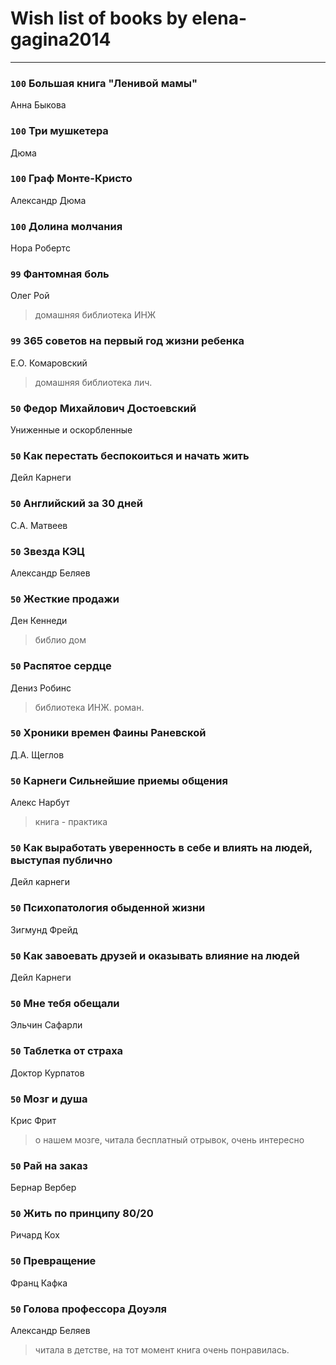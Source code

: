# Wish list of books by elena-gagina2014
---

### `100` Большая книга "Ленивой мамы"
Анна Быкова

### `100` Три мушкетера
Дюма

### `100` Граф Монте-Кристо
Александр Дюма

### `100` Долина молчания
Нора Робертс

### `99` Фантомная боль
Олег Рой
> домашняя библиотека ИНЖ

### `99` 365 советов на первый год жизни ребенка
Е.О. Комаровский
> домашняя библиотека лич.

### `50` Федор Михайлович Достоевский
Униженные и оскорбленные

### `50` Как перестать беспокоиться и начать жить
Дейл Карнеги

### `50` Английский за 30 дней
С.А. Матвеев

### `50` Звезда КЭЦ
Александр Беляев

### `50` Жесткие продажи
Ден Кеннеди
> библио дом

### `50` Распятое сердце
Дениз Робинс
> библиотека ИНЖ. роман.

### `50` Хроники времен Фаины Раневской
Д.А. Щеглов

### `50` Карнеги Сильнейшие приемы общения
Алекс Нарбут
> книга - практика

### `50` Как выработать уверенность в себе и влиять на людей, выступая публично
Дейл карнеги

### `50` Психопатология обыденной жизни
Зигмунд Фрейд

### `50` Как завоевать друзей и оказывать влияние на людей
Дейл Карнеги

### `50` Мне тебя обещали
Эльчин Сафарли

### `50` Таблетка от страха
Доктор Курпатов

### `50` Мозг и душа
Крис Фрит
> о нашем мозге, читала бесплатный отрывок, очень интересно

### `50` Рай на заказ
Бернар Вербер

### `50` Жить по принципу 80/20
Ричард Кох

### `50` Превращение
Франц Кафка

### `50` Голова профессора Доуэля
Александр Беляев
> читала в детстве, на тот момент книга очень понравилась.

